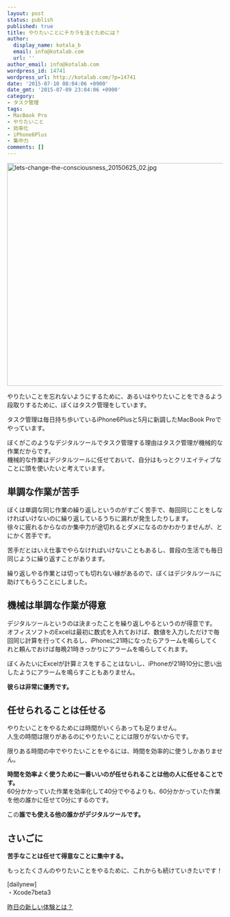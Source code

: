 ```yaml
---
layout: post
status: publish
published: true
title: やりたいことにチカラを注ぐためには？
author:
  display_name: kotala_b
  email: info@kotalab.com
  url: ''
author_email: info@kotalab.com
wordpress_id: 14741
wordpress_url: http://kotalab.com/?p=14741
date: '2015-07-10 08:04:06 +0900'
date_gmt: '2015-07-09 23:04:06 +0900'
category:
- タスク管理
tags:
- MacBook Pro
- やりたいこと
- 効率化
- iPhone6Plus
- 集中力
comments: []
---
```

<p><img src="http://kotalab.com/wp-content/uploads/2015/06/lets-change-the-consciousness_20150625_02-780x520.jpg" alt="lets-change-the-consciousness_20150625_02.jpg" width="780" height="520" class="aligncenter size-large wp-image-14672" /></p>
<p>やりたいことを忘れないようにするために、あるいはやりたいことをできるよう段取りするために、ぼくはタスク管理をしています。</p>
<p>タスク管理は毎日持ち歩いているiPhone6Plusと5月に新調したMacBook Proでやっています。</p>
<p>ぼくがこのようなデジタルツールでタスク管理する理由はタスク管理が機械的な作業だからです。<br />
機械的な作業はデジタルツールに任せておいて、自分はもっとクリエイティブなことに頭を使いたいと考えています。</p>
<p><!--more--></p>
<h2>単調な作業が苦手</h2>
<p>ぼくは単調な同じ作業の繰り返しというのがすごく苦手で、毎回同じことをしなければいけないのに繰り返しているうちに漏れが発生したりします。<br />
徐々に疲れるからなのか集中力が途切れるとダメになるのかわかりませんが、とにかく苦手です。</p>
<p>苦手だとはいえ仕事でやらなければいけないこともあるし、普段の生活でも毎日同じように繰り返すことがあります。</p>
<p>繰り返しやる作業とは切っても切れない縁があるので、ぼくはデジタルツールに助けてもらうことにしました。</p>
<h2>機械は単調な作業が得意</h2>
<p>デジタルツールというのは決まったことを繰り返しやるというのが得意です。<br />
オフィスソフトのExcelは最初に数式を入れておけば、数値を入力しただけで毎回同じ計算を行ってくれるし、iPhoneに21時になったらアラームを鳴らしてくれと頼んでおけば毎晩21時きっかりにアラームを鳴らしてくれます。</p>
<p>ぼくみたいにExcelが計算ミスをすることはないし、iPhoneが21時10分に思い出したようにアラームを鳴らすこともありません。</p>
<p><strong>彼らは非常に優秀です。</strong></p>
<h2>任せられることは任せる</h2>
<p>やりたいことをやるためには時間がいくらあっても足りません。<br />
人生の時間は限りがあるのにやりたいことには限りがないからです。</p>
<p>限りある時間の中でやりたいことをやるには、時間を効率的に使うしかありません。</p>
<p><strong>時間を効率よく使うために一番いいのが任せられることは他の人に任せることです。</strong><br />
60分かかっていた作業を効率化して40分でやるよりも、60分かかっていた作業を他の誰かに任せて0分にするのです。</p>
<p>この<strong>誰でも使える他の誰かがデジタルツールです。</strong></p>
<h2>さいごに</h2>
<p><strong>苦手なことは任せて得意なことに集中する。</strong></p>
<p>もっとたくさんのやりたいことをやるために、これからも続けていきたいです！</p>
<p>[dailynew]<br />
・Xcode7beta3</p>
<p><a href="http://kotalab.com/lets-start-1day1new" title="昨日の新しい体験とは？">昨日の新しい体験とは？</a></p>
<div class="clear"></div>
